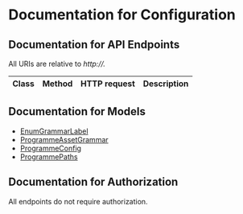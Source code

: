 # Documentation for Configuration

<a name="documentation-for-api-endpoints"></a>
## Documentation for API Endpoints

All URIs are relative to *http://.*

Class | Method | HTTP request | Description
------------ | ------------- | ------------- | -------------


<a name="documentation-for-models"></a>
## Documentation for Models

 - [EnumGrammarLabel](.//Models/EnumGrammarLabel.md)
 - [ProgrammeAssetGrammar](.//Models/ProgrammeAssetGrammar.md)
 - [ProgrammeConfig](.//Models/ProgrammeConfig.md)
 - [ProgrammePaths](.//Models/ProgrammePaths.md)


<a name="documentation-for-authorization"></a>
## Documentation for Authorization

All endpoints do not require authorization.
